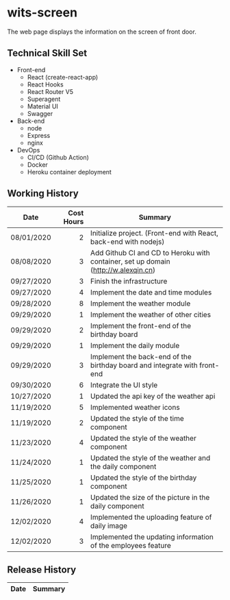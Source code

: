 # wits-screen
The web page displays the information on the screen of front door.

## Technical Skill Set
- Front-end
  * React (create-react-app)
  * React Hooks
  * React Router V5
  * Superagent
  * Material UI
  * Swagger
- Back-end
  * node
  * Express
  * nginx
- DevOps
  * CI/CD (Github Action)
  * Docker
  * Heroku container deployment

## Working History
Date | Cost Hours | Summary
---|---:|---
08/01/2020 | 2 | Initialize project. (Front-end with React, back-end with nodejs)
08/08/2020 | 3 | Add Github CI and CD to Heroku with container, set up domain (http://w.alexqin.cn)
09/27/2020 | 3 | Finish the infrastructure
09/27/2020 | 4 | Implement the date and time modules
09/28/2020 | 8 | Implement the weather module
09/29/2020 | 1 | Implement the weather of other cities
09/29/2020 | 2 | Implement the front-end of the birthday board
09/29/2020 | 1 | Implement the daily module
09/29/2020 | 3 | Implement the back-end of the birthday board and integrate with front-end
09/30/2020 | 6 | Integrate the UI style
10/27/2020 | 1 | Updated the api key of the weather api
11/19/2020 | 5 | Implemented weather icons
11/19/2020 | 2 | Updated the style of the time component
11/23/2020 | 4 | Updated the style of the weather component
11/24/2020 | 1 | Updated the style of the weather and the daily component
11/25/2020 | 1 | Updated the style of the birthday component
11/26/2020 | 1 | Updated the size of the picture in the daily component
12/02/2020 | 4 | Implemented the uploading feature of daily image
12/02/2020 | 3 | Implemented the updating information of the employees feature

## Release History
Date | Summary
--- | ---
